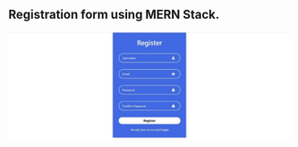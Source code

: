 
## Registration form using MERN Stack.
![Register image](https://github.com/Aishwarya7S/registerReact/blob/5ae87b22ae6fa9ea3f749d0d69f27c8a93d3d6f3/Register.jpeg)
